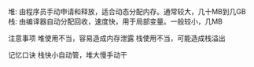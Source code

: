 堆: 由程序员手动申请和释放，适合动态分配内存。通常较大，几十MB到几GB
栈: 由编译器自动分配回收，速度快，用于局部变量。一般较小，几MB

注意事项
堆使用不当，容易造成内存泄露
栈使用不当，可能造成栈溢出

记忆口诀
栈快小自动管，堆大慢手动干